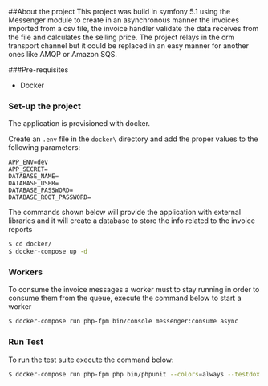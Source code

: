 ##About the project
This project was build in symfony 5.1 using the Messenger module to create in an asynchronous manner the invoices 
imported from a csv file, the invoice handler validate the data receives from the file and calculates the selling price. 
The project relays in the orm transport channel but it could be replaced in an easy manner for another ones like AMQP or Amazon SQS.

###Pre-requisites
- Docker

### Set-up the project
The application is provisioned with docker.

Create an `.env` file in the  `docker\` directory and add the proper values to the following parameters:
```
APP_ENV=dev
APP_SECRET= 
DATABASE_NAME=
DATABASE_USER=
DATABASE_PASSWORD=
DATABASE_ROOT_PASSWORD=
```

The commands shown below will provide the application with external libraries and it will create a database to store the info related to the invoice reports  
```bash
$ cd docker/
$ docker-compose up -d
```
### Workers
To consume the invoice messages a worker must to stay running in order to consume them from the queue, execute the command below to start a worker
```bash
$ docker-compose run php-fpm bin/console messenger:consume async
```

### Run Test
To run the test suite execute the command below: 
```bash
$ docker-compose run php-fpm php bin/phpunit --colors=always --testdox
```
